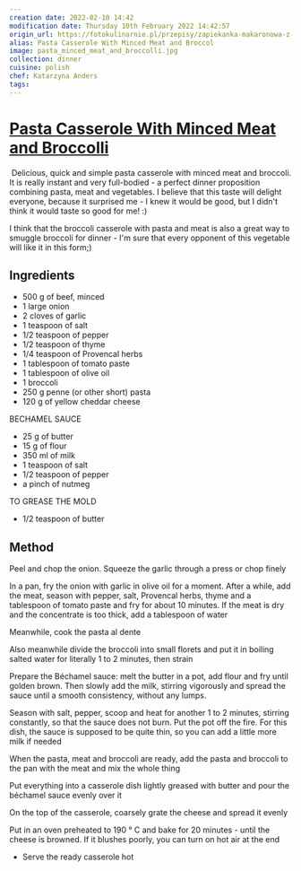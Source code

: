 ```yaml
---
creation date: 2022-02-10 14:42
modification date: Thursday 10th February 2022 14:42:57
origin_url: https://fotokulinarnie.pl/przepisy/zapiekanka-makaronowa-z-miesem-mielonym-i-brokulami
alias: Pasta Casserole With Minced Meat and Broccol
image: pasta_minced_meat_and_broccolli.jpg
collection: dinner
cuisine: polish
chef: Katarzyna Anders
tags: 
---
```

# [Pasta Casserole With Minced Meat and Broccolli](https://fotokulinarnie.pl/przepisy/zapiekanka-makaronowa-z-miesem-mielonym-i-brokulami)
![]()
Delicious, quick and simple pasta casserole with minced meat and broccoli. It is really instant and very full-bodied - a perfect dinner proposition combining pasta, meat and vegetables. I believe that this taste will delight everyone, because it surprised me - I knew it would be good, but I didn't think it would taste so good for me! :)

I think that the broccoli casserole with pasta and meat is also a great way to smuggle broccoli for dinner - I'm sure that every opponent of this vegetable will like it in this form;)

## Ingredients
-   500 g of beef, minced
-   1 large onion
-   2 cloves of garlic
-   1 teaspoon of salt
-   1/2 teaspoon of pepper
-   1/2 teaspoon of thyme
-   1/4 teaspoon of Provencal herbs
-   1 tablespoon of tomato paste
-   1 tablespoon of olive oil
-   1 broccoli
-   250 g penne (or other short) pasta
-   120 g of yellow cheddar cheese

BECHAMEL SAUCE
-   25 g of butter
-   15 g of flour
-   350 ml of milk
-   1 teaspoon of salt
-   1/2 teaspoon of pepper
-   a pinch of nutmeg

TO GREASE THE MOLD
-   1/2 teaspoon of butter

## Method
Peel and chop the onion. Squeeze the garlic through a press or chop finely

In a pan, fry the onion with garlic in olive oil for a moment. After a while, add the meat, season with pepper, salt, Provencal herbs, thyme and a tablespoon of tomato paste and fry for about 10 minutes. If the meat is dry and the concentrate is too thick, add a tablespoon of water

Meanwhile, cook the pasta al dente

Also meanwhile divide the broccoli into small florets and put it in boiling salted water for literally 1 to 2 minutes, then strain

Prepare the Béchamel sauce: melt the butter in a pot, add flour and fry until golden brown. Then slowly add the milk, stirring vigorously and spread the sauce until a smooth consistency, without any lumps.

Season with salt, pepper, scoop and heat for another 1 to 2 minutes, stirring constantly, so that the sauce does not burn. Put the pot off the fire. For this dish, the sauce is supposed to be quite thin, so you can add a little more milk if needed

When the pasta, meat and broccoli are ready, add the pasta and broccoli to the pan with the meat and mix the whole thing

Put everything into a casserole dish lightly greased with butter and pour the béchamel sauce evenly over it

On the top of the casserole, coarsely grate the cheese and spread it evenly

Put in an oven preheated to 190 ° C and bake for 20 minutes - until the cheese is browned. If it blushes poorly, you can turn on hot air at the end

-   Serve the ready casserole hot